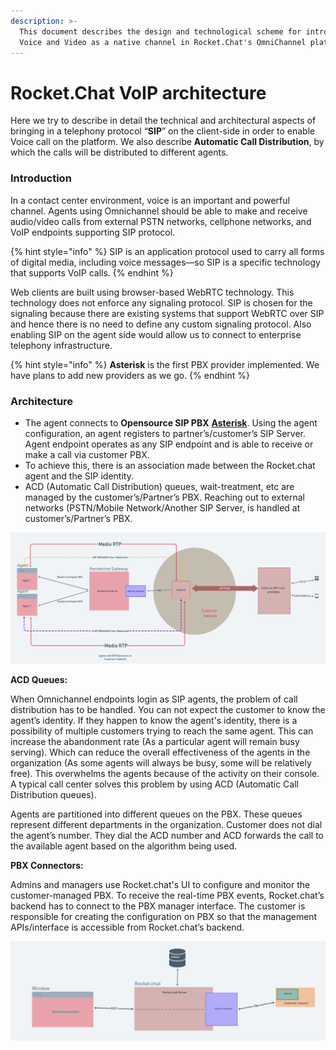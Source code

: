 ```yaml
---
description: >-
  This document describes the design and technological scheme for introducing
  Voice and Video as a native channel in Rocket.Chat's OmniChannel platform.
---
```


# Rocket.Chat VoIP architecture

Here we try to describe in detail the technical and architectural aspects of bringing in a telephony protocol “**SIP**” on the client-side in order to enable Voice call on the platform. We also describe **Automatic Call Distribution**, by which the calls will be distributed to different agents.

### Introduction

In a contact center environment, voice is an important and powerful channel. Agents using Omnichannel should be able to make and receive audio/video calls from external PSTN networks, cellphone networks, and VoIP endpoints supporting SIP protocol.

{% hint style="info" %}
SIP is an application protocol used to carry all forms of digital media, including voice messages—so SIP is a specific technology that supports VoIP calls.
{% endhint %}

Web clients are built using browser-based WebRTC technology. This technology does not enforce any signaling protocol. SIP is chosen for the signaling because there are existing systems that support WebRTC over SIP and hence there is no need to define any custom signaling protocol. Also enabling SIP on the agent side would allow us to connect to enterprise telephony infrastructure.

{% hint style="info" %}
**Asterisk** is the first PBX provider implemented. We have plans to add new providers as we go.
{% endhint %}

### Architecture

* The agent connects to **Opensource SIP PBX** [**Asterisk**](https://www.asterisk.org). Using the agent configuration, an agent registers to partner’s/customer’s SIP Server. Agent endpoint operates as any SIP endpoint and is able to receive or make a call via customer PBX.
* To achieve this, there is an association made between the Rocket.chat agent and the SIP identity.
* ACD (Automatic Call Distribution) queues, wait-treatment, etc are managed by the customer’s/Partner’s PBX. Reaching out to external networks (PSTN/Mobile Network/Another SIP Server, is handled at customer’s/Partner’s PBX.

![VoIP Architecture](<../../../.gitbook/assets/image (656) (1).png>)

**ACD Queues:**

When Omnichannel endpoints login as SIP agents, the problem of call distribution has to be handled. You can not expect the customer to know the agent’s identity. If they happen to know the agent's identity, there is a possibility of multiple customers trying to reach the same agent. This can increase the abandonment rate (As a particular agent will remain busy serving). Which can reduce the overall effectiveness of the agents in the organization (As some agents will always be busy, some will be relatively free). This overwhelms the agents because of the activity on their console. A typical call center solves this problem by using ACD (Automatic Call Distribution queues).

Agents are partitioned into different queues on the PBX. These queues represent different departments in the organization. Customer does not dial the agent’s number. They dial the ACD number and ACD forwards the call to the available agent based on the algorithm being used.

**PBX Connectors:**

Admins and managers use Rocket.chat's UI to configure and monitor the customer-managed PBX. To receive the real-time PBX events, Rocket.chat’s backend has to connect to the PBX manager interface. The customer is responsible for creating the configuration on PBX so that the management APIs/interface is accessible from Rocket.chat’s backend.

![Connector Architecture](<../../../.gitbook/assets/image (679) (1) (1).png>)
